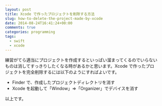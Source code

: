 ```yaml
---
layout: post
title: Xcode で作ったプロジェクトを削除する方法
slug: how-to-delete-the-project-made-by-xcode
date: 2014-08-24T16:41:24+00:00
comments: true
categories: programming
tags:
  - swift
  - xcode
---
```


練習がてら適当にプロジェクトを作成するといっぱい溜まってくるのでいらないものは消してすっきりしたくなる時があるかと思います。Xcode で作ったプロジェクトを完全削除するには以下のようにすればよいです。

<ul>
<li>Finder で、作成したプロジェクトディレクトリを消す</li>
<li>Xcode を起動して「Window」=>「Organizer」でデバイスを消す</li>
</ul>

以上です。

